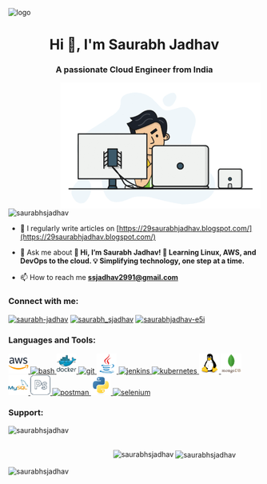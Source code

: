 ![logo](https://github.com/saurabhsjadhav/saurabhsjadhav/blob/main/Orange%20And%20White%20Gradient%20Workshop%20Banner.png)
<h1 align="center">Hi 👋, I'm Saurabh Jadhav</h1>
<h3 align="center">A passionate Cloud Engineer from India</h3>
<img align="right" alt="coding" width="400" src="https://raw.githubusercontent.com/rajpratyush/rajpratyush/master/me_1.gif">


<p align="left"> <img src="https://komarev.com/ghpvc/?username=saurabhsjadhav&label=Profile%20views&color=0e75b6&style=flat" alt="saurabhsjadhav" /> </p>

- 📝 I regularly write articles on [https://29saurabhjadhav.blogspot.com/](https://29saurabhjadhav.blogspot.com/)

- 💬 Ask me about **👋 Hi, I’m Saurabh Jadhav! 🌱 Learning Linux, AWS, and DevOps to the cloud. 💡 Simplifying technology, one step at a time.**

- 📫 How to reach me **ssjadhav2991@gmail.com**

<h3 align="left">Connect with me:</h3>
<p align="left">
<a href="https://linkedin.com/in/saurabh-jadhav-127586217/" target="blank"><img align="center" src="https://raw.githubusercontent.com/rahuldkjain/github-profile-readme-generator/master/src/images/icons/Social/linked-in-alt.svg" alt="saurabh-jadhav" height="30" width="40" /></a>
<a href="https://instagram.com/saurabh_sjadhav" target="blank"><img align="center" src="https://raw.githubusercontent.com/rahuldkjain/github-profile-readme-generator/master/src/images/icons/Social/instagram.svg" alt="saurabh_sjadhav" height="30" width="40" /></a>
<a href="https://www.youtube.com/c/@SaurabhJadhav-e5i" target="blank"><img align="center" src="https://raw.githubusercontent.com/rahuldkjain/github-profile-readme-generator/master/src/images/icons/Social/youtube.svg" alt="saurabhjadhav-e5i" height="30" width="40" /></a>
</p>

<h3 align="left">Languages and Tools:</h3>
<p align="left"> <a href="https://aws.amazon.com" target="_blank" rel="noreferrer"> <img src="https://raw.githubusercontent.com/devicons/devicon/master/icons/amazonwebservices/amazonwebservices-original-wordmark.svg" alt="aws" width="40" height="40"/> </a> <a href="https://www.gnu.org/software/bash/" target="_blank" rel="noreferrer"> <img src="https://www.vectorlogo.zone/logos/gnu_bash/gnu_bash-icon.svg" alt="bash" width="40" height="40"/> </a> <a href="https://www.docker.com/" target="_blank" rel="noreferrer"> <img src="https://raw.githubusercontent.com/devicons/devicon/master/icons/docker/docker-original-wordmark.svg" alt="docker" width="40" height="40"/> </a> <a href="https://git-scm.com/" target="_blank" rel="noreferrer"> <img src="https://www.vectorlogo.zone/logos/git-scm/git-scm-icon.svg" alt="git" width="40" height="40"/> </a> <a href="https://www.java.com" target="_blank" rel="noreferrer"> <img src="https://raw.githubusercontent.com/devicons/devicon/master/icons/java/java-original.svg" alt="java" width="40" height="40"/> </a> <a href="https://www.jenkins.io" target="_blank" rel="noreferrer"> <img src="https://www.vectorlogo.zone/logos/jenkins/jenkins-icon.svg" alt="jenkins" width="40" height="40"/> </a> <a href="https://kubernetes.io" target="_blank" rel="noreferrer"> <img src="https://www.vectorlogo.zone/logos/kubernetes/kubernetes-icon.svg" alt="kubernetes" width="40" height="40"/> </a> <a href="https://www.linux.org/" target="_blank" rel="noreferrer"> <img src="https://raw.githubusercontent.com/devicons/devicon/master/icons/linux/linux-original.svg" alt="linux" width="40" height="40"/> </a> <a href="https://www.mongodb.com/" target="_blank" rel="noreferrer"> <img src="https://raw.githubusercontent.com/devicons/devicon/master/icons/mongodb/mongodb-original-wordmark.svg" alt="mongodb" width="40" height="40"/> </a> <a href="https://www.mysql.com/" target="_blank" rel="noreferrer"> <img src="https://raw.githubusercontent.com/devicons/devicon/master/icons/mysql/mysql-original-wordmark.svg" alt="mysql" width="40" height="40"/> </a> <a href="https://www.photoshop.com/en" target="_blank" rel="noreferrer"> <img src="https://raw.githubusercontent.com/devicons/devicon/master/icons/photoshop/photoshop-line.svg" alt="photoshop" width="40" height="40"/> </a> <a href="https://postman.com" target="_blank" rel="noreferrer"> <img src="https://www.vectorlogo.zone/logos/getpostman/getpostman-icon.svg" alt="postman" width="40" height="40"/> </a> <a href="https://www.python.org" target="_blank" rel="noreferrer"> <img src="https://raw.githubusercontent.com/devicons/devicon/master/icons/python/python-original.svg" alt="python" width="40" height="40"/> </a> <a href="https://www.selenium.dev" target="_blank" rel="noreferrer"> <img src="https://raw.githubusercontent.com/detain/svg-logos/780f25886640cef088af994181646db2f6b1a3f8/svg/selenium-logo.svg" alt="selenium" width="40" height="40"/> </a> </p>

<h3 align="left">Support:</h3>
<p><a href="https://www.buymeacoffee.com/saurabhsjadhav"> <img align="left" src="https://cdn.buymeacoffee.com/buttons/v2/default-yellow.png" height="50" width="210" alt="saurabhsjadhav" /></a></p><br><br>

<p><img align="left" src="https://github-readme-stats.vercel.app/api/top-langs?username=saurabhsjadhav&show_icons=true&locale=en&layout=compact" alt="saurabhsjadhav" /></p>

<p>&nbsp;<img align="center" src="https://github-readme-stats.vercel.app/api?username=saurabhsjadhav&show_icons=true&locale=en" alt="saurabhsjadhav" /></p>

<p><img align="center" src="https://github-readme-streak-stats.herokuapp.com/?user=saurabhsjadhav&" alt="saurabhsjadhav" /></p>
